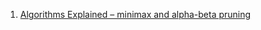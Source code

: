 1. [Algorithms Explained – minimax and alpha-beta pruning](https://www.youtube.com/watch?v=l-hh51ncgDI&t=1s)
